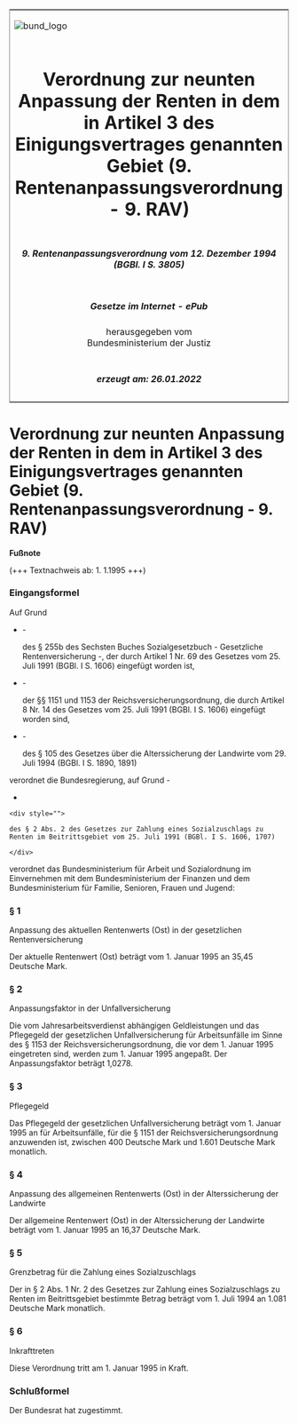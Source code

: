 <span id="DECKBLATT.html"></span>

<table border="0" frame="border" width="100%">

<tr valign="top">

<td align="left">

![bund\_logo](BfJ_2021_Web_de_de.gif)

</td>

<td align="right">

 

</td>

</tr>

<tr align="center" valign="middle">

<td colspan="2">

# Verordnung zur neunten Anpassung der Renten in dem in Artikel 3 des Einigungsvertrages genannten Gebiet (9. Rentenanpassungsverordnung - 9. RAV)

</td>

</tr>

<tr align="center" valign="middle">

<td colspan="2">

##### 9\. Rentenanpassungsverordnung vom 12. Dezember 1994 (BGBl. I S. 3805)

</td>

</tr>

<tr align="center" valign="middle">

<td colspan="2">

  
  

##### Gesetze im Internet - ePub  
  
herausgegeben vom  
Bundesministerium der Justiz

</td>

</tr>

<tr align="center" valign="bottom">

<td colspan="2">

  
  

##### erzeugt am: 26.01.2022

</td>

</tr>

</table>

<span id="BJNR380500994.html"></span>

# Verordnung zur neunten Anpassung der Renten in dem in Artikel 3 des Einigungsvertrages genannten Gebiet (9. Rentenanpassungsverordnung - 9. RAV)

<div>

  
**Fußnote**

<div class="jnhtml">

<div>

<div class="jurAbsatz">

(+++ Textnachweis ab: 1. 1.1995 +++)

</div>

</div>

</div>

</div>

<span id="BJNR380500994BJNE000100000.html"></span>

### Eingangsformel  

<div>

<div class="jnhtml">

<div>

<div class="jurAbsatz">

Auf Grund

  - \-
    
    <div style="">
    
    des § 255b des Sechsten Buches Sozialgesetzbuch - Gesetzliche
    Rentenversicherung -, der durch Artikel 1 Nr. 69 des Gesetzes vom
    25. Juli 1991 (BGBl. I S. 1606) eingefügt worden ist,
    
    </div>

  - \-
    
    <div style="">
    
    der §§ 1151 und 1153 der Reichsversicherungsordnung, die durch
    Artikel 8 Nr. 14 des Gesetzes vom 25. Juli 1991 (BGBl. I S. 1606)
    eingefügt worden sind,
    
    </div>

  - \-
    
    <div style="">
    
    des § 105 des Gesetzes über die Alterssicherung der Landwirte vom
    29. Juli 1994 (BGBl. I S. 1890, 1891)
    
    </div>

verordnet die Bundesregierung, auf Grund -

  - 
    
    <div style="">
    
    des § 2 Abs. 2 des Gesetzes zur Zahlung eines Sozialzuschlags zu
    Renten im Beitrittsgebiet vom 25. Juli 1991 (BGBl. I S. 1606, 1707)
    
    </div>

verordnet das Bundesministerium für Arbeit und Sozialordnung im
Einvernehmen mit dem Bundesministerium der Finanzen und dem
Bundesministerium für Familie, Senioren, Frauen und Jugend:

</div>

</div>

</div>

</div>

<span id="BJNR380500994BJNE000200000.html"></span>

### § 1  
Anpassung des aktuellen Rentenwerts (Ost) in der gesetzlichen Rentenversicherung

<div>

<div class="jnhtml">

<div>

<div class="jurAbsatz">

Der aktuelle Rentenwert (Ost) beträgt vom 1. Januar 1995 an 35,45
Deutsche Mark.

</div>

</div>

</div>

</div>

<span id="BJNR380500994BJNE000300000.html"></span>

### § 2  
Anpassungsfaktor in der Unfallversicherung

<div>

<div class="jnhtml">

<div>

<div class="jurAbsatz">

Die vom Jahresarbeitsverdienst abhängigen Geldleistungen und das
Pflegegeld der gesetzlichen Unfallversicherung für Arbeitsunfälle im
Sinne des § 1153 der Reichsversicherungsordnung, die vor dem 1. Januar
1995 eingetreten sind, werden zum 1. Januar 1995 angepaßt. Der
Anpassungsfaktor beträgt 1,0278.

</div>

</div>

</div>

</div>

<span id="BJNR380500994BJNE000400000.html"></span>

### § 3  
Pflegegeld

<div>

<div class="jnhtml">

<div>

<div class="jurAbsatz">

Das Pflegegeld der gesetzlichen Unfallversicherung beträgt vom 1. Januar
1995 an für Arbeitsunfälle, für die § 1151 der
Reichsversicherungsordnung anzuwenden ist, zwischen 400 Deutsche Mark
und 1.601 Deutsche Mark monatlich.

</div>

</div>

</div>

</div>

<span id="BJNR380500994BJNE000500000.html"></span>

### § 4  
Anpassung des allgemeinen Rentenwerts (Ost) in der Alterssicherung der Landwirte

<div>

<div class="jnhtml">

<div>

<div class="jurAbsatz">

Der allgemeine Rentenwert (Ost) in der Alterssicherung der Landwirte
beträgt vom 1. Januar 1995 an 16,37 Deutsche Mark.

</div>

</div>

</div>

</div>

<span id="BJNR380500994BJNE000600000.html"></span>

### § 5  
Grenzbetrag für die Zahlung eines Sozialzuschlags

<div>

<div class="jnhtml">

<div>

<div class="jurAbsatz">

Der in § 2 Abs. 1 Nr. 2 des Gesetzes zur Zahlung eines Sozialzuschlags
zu Renten im Beitrittsgebiet bestimmte Betrag beträgt vom 1. Juli 1994
an 1.081 Deutsche Mark monatlich.

</div>

</div>

</div>

</div>

<span id="BJNR380500994BJNE000700000.html"></span>

### § 6  
Inkrafttreten

<div>

<div class="jnhtml">

<div>

<div class="jurAbsatz">

Diese Verordnung tritt am 1. Januar 1995 in Kraft.

</div>

</div>

</div>

</div>

<span id="BJNR380500994BJNE000800000.html"></span>

### Schlußformel  

<div>

<div class="jnhtml">

<div>

<div class="jurAbsatz">

Der Bundesrat hat zugestimmt.

</div>

</div>

</div>

</div>
